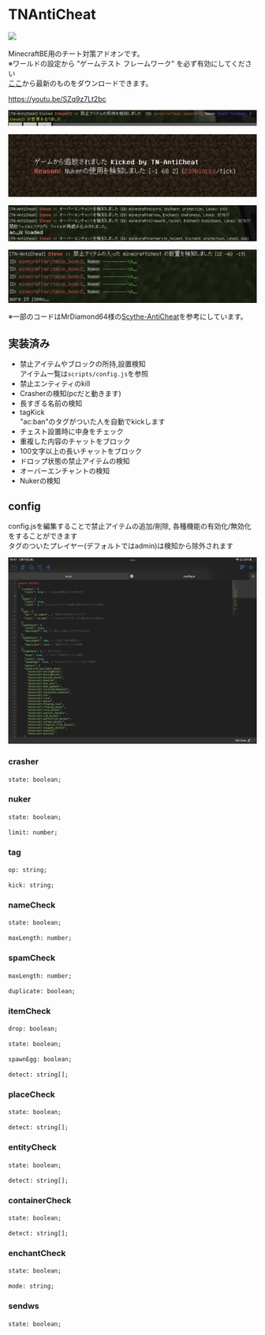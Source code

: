 # TNAntiCheat
  
<img src="https://img.shields.io/github/downloads/tutinoko2048/TNAntiCheat/total?style=for-the-badge">
  
MinecraftBE用のチート対策アドオンです。  
※ワールドの設定から "ゲームテスト フレームワーク" を必ず有効にしてください  
[ここ](https://github.com/tutinoko2048/TNAntiCheat/releases)から最新のものをダウンロードできます。  
  
https://youtu.be/SZq9z7Lt2bc  
  
![img1](docs/hasitem.jpeg)  
  
![img2](docs/kicked.jpeg)  
  
![img3](docs/enchant.jpeg)  
  
![img4](docs/container.jpeg)  

  
※一部のコードはMrDiamond64様の[Scythe-AntiCheat](https://github.com/MrDiamond64/Scythe-AntiCheat)を参考にしています。
  
## 実装済み
- 禁止アイテムやブロックの所持,設置検知  
アイテム一覧は`scripts/config.js`を参照  
- 禁止エンティティのkill
- Crasherの検知(pcだと動きます)
- 長すぎる名前の検知
- tagKick  
"ac:ban"のタグがついた人を自動でkickします
- チェスト設置時に中身をチェック
- 重複した内容のチャットをブロック
- 100文字以上の長いチャットをブロック
- ドロップ状態の禁止アイテムの検知
- オーバーエンチャントの検知
- Nukerの検知

## config
config.jsを編集することで禁止アイテムの追加/削除, 各種機能の有効化/無効化をすることができます  
タグのついたプレイヤー(デフォルトではadmin)は検知から除外されます  

![config](docs/config.png)
  
### crasher
`state: boolean;`

### nuker
`state: boolean;`  
  
`limit: number;`

### tag
`op: string;`  
  
`kick: string;`

### nameCheck
`state: boolean;`  
  
`maxLength: number;`  
  
### spamCheck
`maxLength: number;`  
  
`duplicate: boolean;`  
  
### itemCheck
`drop: boolean;`  
  
`state: boolean;`  
  
`spawnEgg: boolean;`  
  
`detect: string[];`  
  
### placeCheck
`state: boolean;`  
  
`detect: string[];`  
  
### entityCheck
`state: boolean;`  
  
`detect: string[];`  

### containerCheck
`state: boolean;`  
  
`detect: string[];`  
### enchantCheck
`state: boolean;`  
  
`mode: string;`
### sendws
`state: boolean;`

